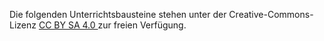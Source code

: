 Die folgenden Unterrichtsbausteine stehen unter der Creative-Commons-Lizenz <a href="https://creativecommons.org/licenses/by-sa/4.0/" target="_blank">CC BY SA 4.0 </a> zur freien Verfügung.